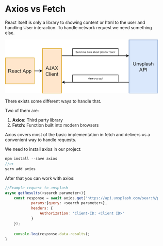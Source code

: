# Axios vs Fetch

React itself is only a library to showing content or html to the user and handling User interaction.
To handle network request we need something else.

![AxisoRequest](img/react/Axios.png)

There exists some different ways to handle that.

Two of them are:

1. **Axios:** Third party library
2. **Fetch:** Function built into modern browsers

Axios covers most of the basic implementation in fetch and delivers us a convenient way to handle requests.

We need to install axios in our project:

````js
npm install --save axios
//or
yarn add axios
````

After that you can work with axios:

````js
//Example request to unsplash
async getResults(<search parameter>){
    const response = await axios.get('https://api.unsplash.com/search/photos',{
            params:{query: <search parameter>},
            headers: {
                Authorization: 'Client-ID: <Client ID>'
            }
    });
    
    console.log(response.data.results);
}
````
